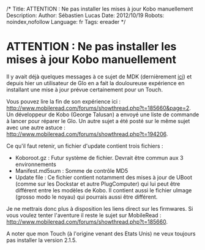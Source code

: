 /*
Title: ATTENTION : Ne pas installer les mises à jour Kobo manuellement
Description: 
Author: Sébastien Lucas
Date: 2012/10/19
Robots: noindex,nofollow
Language: fr
Tags: ereader
*/
# ATTENTION : Ne pas installer les mises à jour Kobo manuellement

Il y avait déjà quelques messages à ce sujet de MDK (dernièrement [ici](http://www.mobileread.com/forums/showpost.php?p=2270166&postcount=42)) et depuis hier un utilisateur de Glo en a fait la douloureuse expérience en installant une mise à jour prévue certainement pour un Touch.

Vous pouvez lire la fin de son expérience ici : http://www.mobileread.com/forums/showthread.php?t=185660&page=2. Un développeur de Kobo (George Talusan) a envoyé une liste de commande à lancer pour réparer le Glo. Un autre sujet a été posté sur le même sujet avec une autre astuce : http://www.mobileread.com/forums/showthread.php?t=194206.

Ce qu'il faut retenir, un fichier d'update contient trois fichiers :
* Koboroot.gz : Futur système de fichier. Devrait être commun aux 3 environnements
* Manifest.md5sum : Somme de contrôle MD5
* Update file : Ce fichier contient notamment des mises à jour de UBoot (comme sur les Dockstar et autre PlugComputer) qui lui peut être différent entre les modèles de Kobo. Il contient aussi le fichier uImage (grosso modo le noyau) qui pourrais aussi être différent.

Je ne mettrais donc plus à disposition les liens direct sur les firmwares. Si vous voulez tenter l'aventure il reste le sujet sur MobileRead : http://www.mobileread.com/forums/showthread.php?t=185660.

A noter que mon Touch (à l'origine venant des Etats Unis) ne veux toujours pas installer la version 2.1.5.


